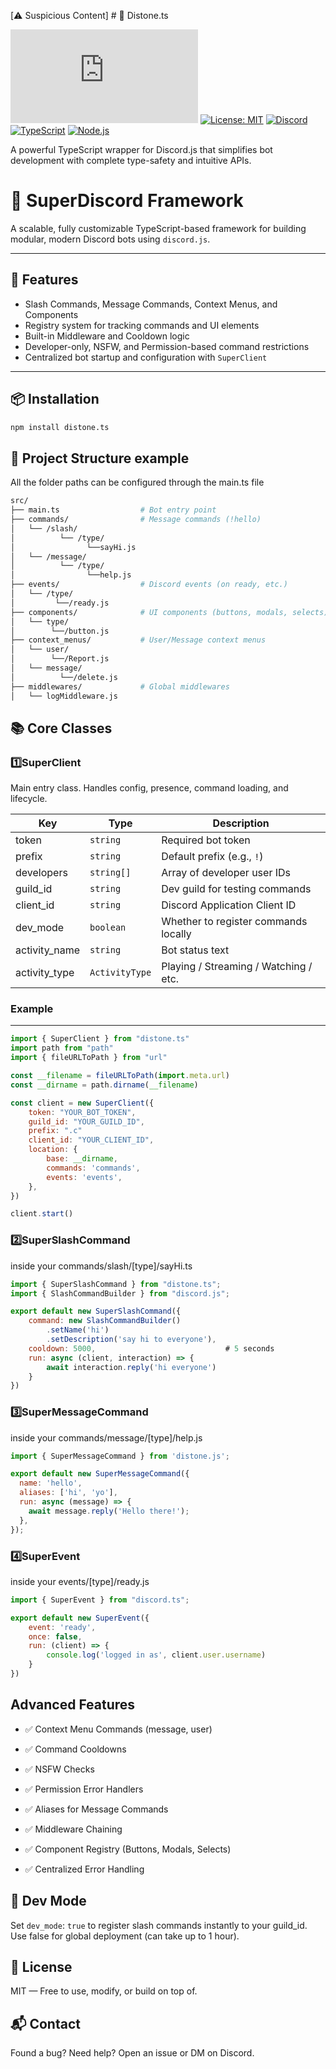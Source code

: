 [⚠️ Suspicious Content] # 🤖 Distone.ts 

[![npm version](https://img.shields.io/npm/v/distone.ts)](https://www.npmjs.com/package/distone.ts)
[![License: MIT](https://img.shields.io/badge/License-MIT-yellow.svg)](https://opensource.org/licenses/MIT)
[![Discord](https://img.shields.io/discord/1031138538051358781?label=Discord&logo=discord)](https://discord.gg/your-invite-link)
[![TypeScript](https://img.shields.io/badge/TypeScript-4.9+-blue.svg)](https://www.typescriptlang.org/)
[![Node.js](https://img.shields.io/badge/Node.js-18+-green.svg)](https://nodejs.org/)

A powerful TypeScript wrapper for Discord.js that simplifies bot development with complete type-safety and intuitive APIs.

# 🧠 SuperDiscord Framework

A scalable, fully customizable TypeScript-based framework for building modular, modern Discord bots using `discord.js`.

---

## 🚀 Features

- Slash Commands, Message Commands, Context Menus, and Components
- Registry system for tracking commands and UI elements
- Built-in Middleware and Cooldown logic
- Developer-only, NSFW, and Permission-based command restrictions
- Centralized bot startup and configuration with `SuperClient`

---

## 📦 Installation

```bash
npm install distone.ts
```

## 📁 Project Structure example

All the folder paths can be configured through the main.ts file

```bash
src/
├── main.ts                  # Bot entry point
├── commands/                # Message commands (!hello)
│   └── /slash/
│          └── /type/
│                └──sayHi.js
│   └── /message/
│          └── /type/
│                └──help.js
├── events/                  # Discord events (on ready, etc.)
│   └── /type/
│         └──/ready.js
├── components/              # UI components (buttons, modals, selects)
│   └── type/
│        └──/button.js
├── context_menus/           # User/Message context menus
│   └── user/
│        └──/Report.js
│   └── message/
│          └──/delete.js
├── middlewares/             # Global middlewares
│   └── logMiddleware.js
```

## 📚 Core Classes

### 1️⃣SuperClient
Main entry class. Handles config, presence, command loading, and lifecycle.

| Key            | Type           | Description                           |
| -------------- | -------------- | ------------------------------------- |
| token          | `string`       | Required bot token                    |
| prefix         | `string`       | Default prefix (e.g., `!`)            |
| developers     | `string[]`     | Array of developer user IDs           |
| guild\_id      | `string`       | Dev guild for testing commands        |
| client\_id     | `string`       | Discord Application Client ID         |
| dev\_mode      | `boolean`      | Whether to register commands locally  |
| activity\_name | `string`       | Bot status text                       |
| activity\_type | `ActivityType` | Playing / Streaming / Watching / etc. |

### Example
---

```javascript
import { SuperClient } from "distone.ts"
import path from "path"
import { fileURLToPath } from "url"

const __filename = fileURLToPath(import.meta.url)
const __dirname = path.dirname(__filename)

const client = new SuperClient({
    token: "YOUR_BOT_TOKEN",
    guild_id: "YOUR_GUILD_ID",
    prefix: ".c"
    client_id: "YOUR_CLIENT_ID",
    location: {
        base: __dirname,
        commands: 'commands',
        events: 'events',
    },
})

client.start()

```
### 2️⃣SuperSlashCommand

inside your commands/slash/[type]/sayHi.ts

```javascript
import { SuperSlashCommand } from "distone.ts";
import { SlashCommandBuilder } from "discord.js";

export default new SuperSlashCommand({
    command: new SlashCommandBuilder()
        .setName('hi')
        .setDescription('say hi to everyone'),
    cooldown: 5000,                             # 5 seconds
    run: async (client, interaction) => {
        await interaction.reply('hi everyone')
    }
})
```

### 3️⃣️SuperMessageCommand

inside your commands/message/[type]/help.js

``` javascript 
import { SuperMessageCommand } from 'distone.js';

export default new SuperMessageCommand({
  name: 'hello',
  aliases: ['hi', 'yo'],
  run: async (message) => {
    await message.reply('Hello there!');
  },
});

```

### 4️⃣SuperEvent

inside your events/[type]/ready.js
```javascript
import { SuperEvent } from "discord.ts";

export default new SuperEvent({
    event: 'ready',
    once: false,
    run: (client) => {
        console.log('logged in as', client.user.username)
    }    
})
```

## Advanced Features

+ ✅ Context Menu Commands (message, user)

+ ✅ Command Cooldowns

+ ✅ NSFW Checks

+ ✅ Permission Error Handlers

+ ✅ Aliases for Message Commands

+ ✅ Middleware Chaining

+ ✅ Component Registry (Buttons, Modals, Selects)

+ ✅ Centralized Error Handling

## 🧠 Dev Mode
Set `dev_mode`: `true` to register slash commands instantly to your guild_id. Use false for global deployment (can take up to 1 hour).

## 📄 License
MIT — Free to use, modify, or build on top of.

## 📬 Contact
Found a bug? Need help? Open an issue or DM on Discord.